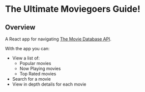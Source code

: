 # The Ultimate Moviegoers Guide!

## Overview

A React app for navigating [The Movie Database API](https://www.themoviedb.org/documentation/api).

With the app you can:

* View a list of:
	* Popular movies
	* Now Playing movies
	* Top Rated movies
* Search for a movie
* View in depth details for each movie
